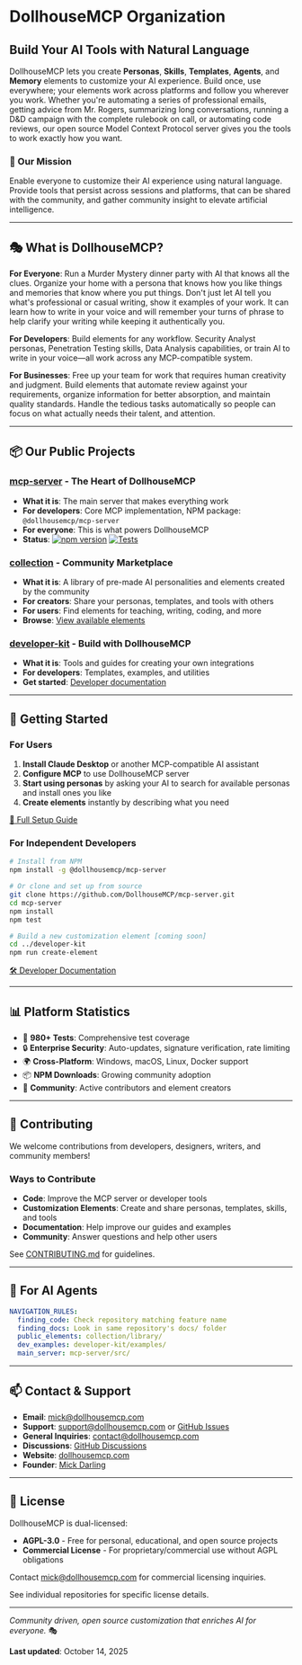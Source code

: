 # DollhouseMCP Organization

## Build Your AI Tools with Natural Language

DollhouseMCP lets you create **Personas**, **Skills**, **Templates**, **Agents**, and **Memory** elements to customize your AI experience. Build once, use everywhere; your elements work across platforms and follow you wherever you work. Whether you're automating a series of professional emails, getting advice from Mr. Rogers, summarizing long conversations, running a D&D campaign with the complete rulebook on call, or automating code reviews, our open source Model Context Protocol server gives you the tools to work exactly how you want.

### 🎯 Our Mission

Enable everyone to customize their AI experience using natural language. Provide tools that persist across sessions and platforms, that can be shared with the community, and gather community insight to elevate artificial intelligence.

---

## 🎭 What is DollhouseMCP?

**For Everyone**: Run a Murder Mystery dinner party with AI that knows all the clues. Organize your home with a persona that knows how you like things and memories that know where you put things. Don't just let AI tell you what's professional or casual writing, show it examples of your work. It can learn how to write in your voice and will remember your turns of phrase to help clarify your writing while keeping it authentically you.

**For Developers**: Build elements for any workflow. Security Analyst personas, Penetration Testing skills, Data Analysis capabilities, or train AI to write in your voice—all work across any MCP-compatible system.

**For Businesses**: Free up your team for work that requires human creativity and judgment. Build elements that automate review against your requirements, organize information for better absorption, and maintain quality standards. Handle the tedious tasks automatically so people can focus on what actually needs their talent, and attention.

---

## 📦 Our Public Projects

### **[mcp-server](https://github.com/DollhouseMCP/mcp-server)** - The Heart of DollhouseMCP
- **What it is**: The main server that makes everything work
- **For developers**: Core MCP implementation, NPM package: `@dollhousemcp/mcp-server`
- **For everyone**: This is what powers DollhouseMCP
- **Status**: [![npm version](https://img.shields.io/npm/v/@dollhousemcp/mcp-server.svg)](https://www.npmjs.com/package/@dollhousemcp/mcp-server) [![Tests](https://github.com/DollhouseMCP/mcp-server/actions/workflows/core-build-test.yml/badge.svg)](https://github.com/DollhouseMCP/mcp-server/actions)

### **[collection](https://github.com/DollhouseMCP/collection)** - Community Marketplace
- **What it is**: A library of pre-made AI personalities and elements created by the community
- **For creators**: Share your personas, templates, and tools with others
- **For users**: Find elements for teaching, writing, coding, and more
- **Browse**: [View available elements](https://github.com/DollhouseMCP/collection/tree/main/library)

### **[developer-kit](https://github.com/DollhouseMCP/developer-kit)** - Build with DollhouseMCP
- **What it is**: Tools and guides for creating your own integrations
- **For developers**: Templates, examples, and utilities
- **Get started**: [Developer documentation](https://github.com/DollhouseMCP/developer-kit/blob/main/docs/getting-started.md)

---

## 🚀 Getting Started

### For Users

1. **Install Claude Desktop** or another MCP-compatible AI assistant
2. **Configure MCP** to use DollhouseMCP server
3. **Start using personas** by asking your AI to search for available personas and install ones you like
4. **Create elements** instantly by describing what you need

[📖 Full Setup Guide](https://github.com/DollhouseMCP/mcp-server/blob/main/docs/QUICK_START.md)

### For Independent Developers

```bash
# Install from NPM
npm install -g @dollhousemcp/mcp-server

# Or clone and set up from source
git clone https://github.com/DollhouseMCP/mcp-server.git
cd mcp-server
npm install
npm test

# Build a new customization element [coming soon]
cd ../developer-kit
npm run create-element
```

[🛠️ Developer Documentation](https://github.com/DollhouseMCP/mcp-server/blob/main/docs/DEVELOPER_GUIDE.md)

---

## 📊 Platform Statistics

- 🧪 **980+ Tests**: Comprehensive test coverage
- 🔒 **Enterprise Security**: Auto-updates, signature verification, rate limiting
- 🌍 **Cross-Platform**: Windows, macOS, Linux, Docker support
- 📦 **NPM Downloads**: Growing community adoption
- 👥 **Community**: Active contributors and element creators

---

## 🤝 Contributing

We welcome contributions from developers, designers, writers, and community members!

### Ways to Contribute

- **Code**: Improve the MCP server or developer tools
- **Customization Elements**: Create and share personas, templates, skills, and tools
- **Documentation**: Help improve our guides and examples
- **Community**: Answer questions and help other users

See [CONTRIBUTING.md](https://github.com/DollhouseMCP/mcp-server/blob/main/CONTRIBUTING.md) for guidelines.

---

## 🤖 For AI Agents

```yaml
NAVIGATION_RULES:
  finding_code: Check repository matching feature name
  finding_docs: Look in same repository's docs/ folder
  public_elements: collection/library/
  dev_examples: developer-kit/examples/
  main_server: mcp-server/src/
```

---

## 📫 Contact & Support

- **Email**: [mick@dollhousemcp.com](mailto:mick@dollhousemcp.com)
- **Support**: [support@dollhousemcp.com](mailto:support@dollhousemcp.com) or [GitHub Issues](https://github.com/DollhouseMCP/mcp-server/issues)
- **General Inquiries**: [contact@dollhousemcp.com](mailto:contact@dollhousemcp.com)
- **Discussions**: [GitHub Discussions](https://github.com/DollhouseMCP/mcp-server/discussions)
- **Website**: [dollhousemcp.com](https://dollhousemcp.com)
- **Founder**: [Mick Darling](https://github.com/mickdarling)

---

## 📜 License

DollhouseMCP is dual-licensed:

- **AGPL-3.0** - Free for personal, educational, and open source projects
- **Commercial License** - For proprietary/commercial use without AGPL obligations

Contact [mick@dollhousemcp.com](mailto:mick@dollhousemcp.com) for commercial licensing inquiries.

See individual repositories for specific license details.

---

*Community driven, open source customization that enriches AI for everyone.* 🎭

**Last updated**: October 14, 2025
